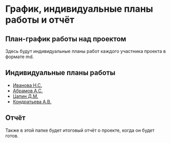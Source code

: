 # График, индивидуальные планы работы и отчёт


## План-график работы над проектом

Здесь будут индивидуальные планы работ каждого участника проекта в формате md.

## Индивидуальные планы работы

- [Иванова Н.С.](ivanova.md)
- [Абрамов А.С.](abramov.md)
- [Цапин Д.М.](tsapin.md)
- [Кондратьева А.В.](kondrateva.md)

## Отчёт

Также в этой папке будет итоговый отчёт о проекте, когда он будет готов.

